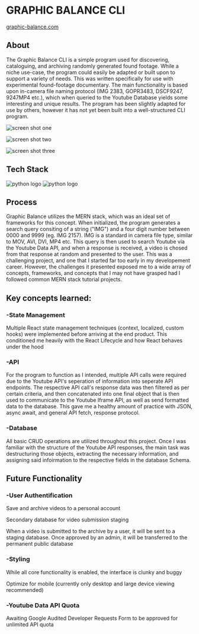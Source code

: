 # GRAPHIC BALANCE CLI
[graphic-balance.com](https://graphic-balance-3bf05d57cb18.herokuapp.com/)

## About

The Graphic Balance CLI is a simple program used for discovering, cataloguing, and archiving randomly generated found footage. While a niche use-case, the program could easily be adapted or built upon to support a variety of needs. This was written specifically for use with experimental found-footage documentary. The main functionality is based upon in-camera file naming protocol (IMG 2383, GOPR3483, DSCF9247, 9247MP4 etc.), which when queried to the Youtube Database yields some interesting and unique results. The program has been slightly adapted for use by others, however it has not yet been built into a well-structured CLI program.

![screen shot one](../assets/screen_shot_one.png?raw=true)

![screen shot two](../assets/screen_shot_two.png?raw=true)

![screen shot three](../assets/screen_shot_three.png?raw=true)

## Tech Stack

![python logo](https://img.shields.io/badge/Python-FFD43B?style=for-the-badge&logo=python&logoColor=blue) ![python logo](https://img.shields.io/badge/YouTube-FF0000?style=for-the-badge&logo=youtube&logoColor=white) 


## Process

Graphic Balance utilizes the MERN stack, which was an ideal set of frameworks for this concept. When initialized, the program generates a search query consiting of a string ("IMG") and a four digit number between 0000 and 9999 (eg. IMG 2157). IMG is a standard in camera file type, similar to MOV, AVI, DVI, MP4 etc. This query is then used to search Youtube via the Youtube Data API, and when a response is received, a video is chosed from that response at random and presented to the user.
This was a challenging project, and one that I started far too early in my developement career. However, the challenges it presented exposed me to a wide array of concepts, frameworks, and concepts that I may not have grasped had I followed common MERN stack tutorial projects.

## Key concepts learned:

### -State Management

Multiple React state management techniques (context, localized, custom hooks) were implemented before arriving at the end product. This conditioned me heavily with the React Lifecycle and how React behaves under the hood

### -API

For the program to function as I intended, multiple API calls were required due to the Youtube API's seperation of information into seperate API endpoints. The respective API call's response data was then filtered as per certain criteria, and then concatenated into one final object that is then used to communicate to the Youtube Iframe API, as well as send formatted data to the database. This gave me a healthy amount of practice with JSON, async await, and general API fetch, response protocol.

### -Database

All basic CRUD operations are utilized throughout this project. Once I was familiar with the structure of the Youtube API responses, the main task was destructuring those objects, extracting the necessary information, and assigning said infoirmation to the respective fields in the database Schema.

## Future Functionality

### -User Authentification

Save and archive videos to a personal account

Secondary database for video submission staging

When a video is submitted to the archive by a user, it will be sent to a staging database. Once approved by an admin, it will be transferred to the permanent public database

### -Styling

While all core functionality is enabled, the interface is clunky and buggy

Optimize for mobile (currently only desktop and large device viewing recommended)

### -Youtube Data API Quota

Awaiting Google Audited Developer Requests Form to be approved for unlimited API quota
